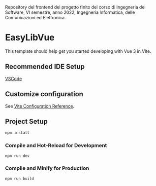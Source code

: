 Repository del frontend del progetto finito del corso di Ingegneria del Software, VI semestre, anno 2022, Ingegneria Informatica, delle Comunicazioni ed Elettronica.

# EasyLibVue

This template should help get you started developing with Vue 3 in Vite.

## Recommended IDE Setup

[VSCode](https://code.visualstudio.com/)

## Customize configuration

See [Vite Configuration Reference](https://vitejs.dev/config/).

## Project Setup

```sh
npm install
```

### Compile and Hot-Reload for Development

```sh
npm run dev
```

### Compile and Minify for Production

```sh
npm run build
```
